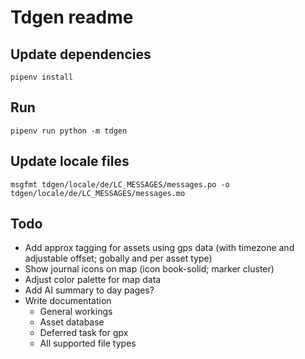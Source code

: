 # Tdgen readme

## Update dependencies
```
pipenv install
```

## Run
```
pipenv run python -m tdgen
```

## Update locale files
```
msgfmt tdgen/locale/de/LC_MESSAGES/messages.po -o tdgen/locale/de/LC_MESSAGES/messages.mo
```

## Todo

* Add approx tagging for assets using gps data (with timezone and adjustable offset; gobally and per asset type)
* Show journal icons on map (icon book-solid; marker cluster)
* Adjust color palette for map data
* Add AI summary to day pages?
* Write documentation
  * General workings
  * Asset database
  * Deferred task for gpx
  * All supported file types
